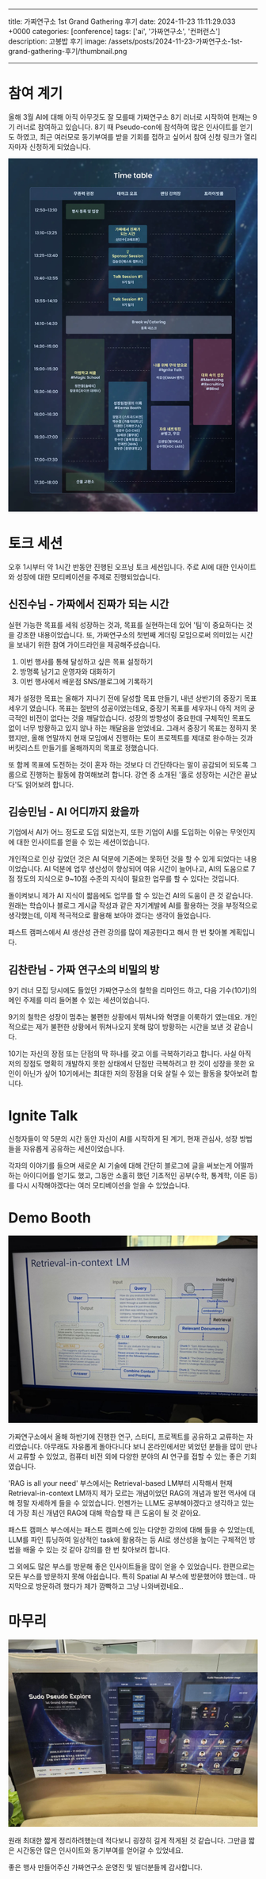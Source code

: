 

---
title: 가짜연구소 1st Grand Gathering 후기
date: 2024-11-23 11:11:29.033 +0000
categories: [conference]
tags: ['ai', '가짜연구소', '컨퍼런스']
description: 고봉밥 후기
image: /assets/posts/2024-11-23-가짜연구소-1st-grand-gathering-후기/thumbnail.png

---

# 참여 계기

올해 3월 AI에 대해 아직 아무것도 잘 모를때 가짜연구소 8기 러너로 시작하여 현재는 9기 러너로 참여하고 있습니다. 8기 때 Pseudo-con에 참석하여 많은 인사이트를 얻기도 하였고, 최근 여러모로 동기부여를 받을 기회를 접하고 싶어서 참여 신청 링크가 열리자마자 신청하게 되었습니다.

![img](/assets/posts/2024-11-23-가짜연구소-1st-grand-gathering-후기/img0.png)

# 토크 세션
오후 1시부터 약 1시간 반동안 진행된 오프닝 토크 세션입니다. 주로 AI에 대한 인사이트와 성장에 대한 모티베이션을 주제로 진행되었습니다.
## 신진수님 - 가짜에서 진짜가 되는 시간

실현 가능한 목표를 세워 성장하는 것과, 목표를 실현하는데 있어 '팀'이 중요하다는 것을 강조한 내용이었습니다.
또, 가짜연구소의 첫번째 게더링 모임으로써 의미있는 시간을 보내기 위한 참여 가이드라인을 제공해주셨습니다.

1. 이번 행사를 통해 달성하고 싶은 목표 설정하기
2. 방명록 남기고 운영자와 대화하기
3. 이번 행사에서 배운점 SNS/블로그에 기록하기

제가 설정한 목표는 올해가 지나기 전에 달성할 목표 만들기, 내년 상반기의 중장기 목표 세우기 였습니다.
목표는 절반의 성공이었는데요, 중장기 목표를 세우자니 아직 저의 궁극적인 비전이 없다는 것을 깨달았습니다. 성장의 방향성이 중요한데 구체적인 목표도 없이 너무 방황하고 있지 않나 하는 깨달음을 얻었네요.
그래서 중장기 목표는 정하지 못했지만, 올해 연말까지 현재 모임에서 진행하는 토이 프로젝트를 제대로 완수하는 것과 버킷리스트 만들기를 올해까지의 목표로 정했습니다.

또 함께 목표에 도전하는 것이 혼자 하는 것보다 더 간단하다는 말이 공감되어 되도록 그룹으로 진행하는 활동에 참여해보려 합니다.
강연 중 소개된 '홀로 성장하는 시간은 끝났다'도 읽어보려 합니다.
## 김승민님 - AI 어디까지 왔을까

기업에서 AI가 어느 정도로 도입 되었는지, 또한 기업이 AI를 도입하는 이유는 무엇인지에 대한 인사이트를 얻을 수 있는 세션이었습니다.

개인적으로 인상 깊었던 것은 AI 덕분에 기존에는 못하던 것을 할 수 있게 되었다는 내용이었습니다. AI 덕분에 업무 생산성이 향상되어 여유 시간이 늘어나고, AI의 도움으로 7점 정도의 지식으로 9~10점 수준의 지식이 필요한 업무를 할 수 있다는 것입니다.

돌이켜보니 제가 AI 지식이 짧음에도 업무를 할 수 있는건 AI의 도움이 큰 것 같습니다. 원래는 학습이나 블로그 게시글 작성과 같은 자기계발에 AI를 활용하는 것을 부정적으로 생각했는데, 이제 적극적으로 활용해 보아야 겠다는 생각이 들었습니다.

패스트 캠퍼스에서 AI 생산성 관련 강의를 많이 제공한다고 해서 한 번 찾아볼 계획입니다.
## 김찬란님 - 가짜 연구소의 비밀의 방
9기 러너 모집 당시에도 들었던 가짜연구소의 철학을 리마인드 하고, 다음 기수(10기)의 메인 주제를 미리 들어볼 수 있는 세션이었습니다.

9기의 철학은 성장이 멈추는 불편한 상황에서 뛰쳐나와 혁명을 이룩하기 였는데요. 개인적으로는 제가 불편한 상황에서 뛰쳐나오지 못해 많이 방황하는 시간을 보낸 것 같습니다.

10기는 자신의 장점 또는 단점의 딱 하나를 갖고 이를 극복하기라고 합니다. 사실 아직 저의 장점도 명확히 개발하지 못한 상태에서 단점만 극복하려고 한 것이 성장을 못한 요인이 아닌가 싶어 10기에서는 최대한 저의 장점을 더욱 살릴 수 있는 활동을 찾아보려 합니다.

# Ignite Talk
신청자들이 약 5분의 시간 동안 자신이 AI를 시작하게 된 계기, 현재 관심사, 성장 방법들을 자유롭게 공유하는 세션이었습니다.

각자의 이야기를 들으며 새로운 AI 기술에 대해 간단히 블로그에 글을 써보는게 어떨까 하는 아이디어를 얻기도 했고, 그동안 소홀히 했던 기초적인 공부(수학, 통계학, 이론 등)를 다시 시작해야겠다는 여러 모티베이션을 얻을 수 있었습니다.

# Demo Booth

![img](/assets/posts/2024-11-23-가짜연구소-1st-grand-gathering-후기/img1.png)


가짜연구소에서 올해 하반기에 진행한 연구, 스터디, 프로젝트를 공유하고 교류하는 자리였습니다. 아무래도 자유롭게 돌아다니다 보니 온라인에서만 뵈었던 분들을 많이 만나서 교류할 수 있었고, 컴퓨터 비전 외에 다양한 분야의 AI 연구를 접할 수 있는 좋은 기회였습니다.

'RAG is all your need' 부스에서는 Retrieval-based LM부터 시작해서 현재 Retrieval-in-context LM까지 제가 모르는 개념이었던 RAG의 개념과 발전 역사에 대해 정말 자세하게 들을 수 있었습니다.
언젠가는 LLM도 공부해야겠다고 생각하고 있는데 가장 최신 개념인 RAG에 대해 학습할 때 큰 도움이 될 것 같아요.

패스트 캠퍼스 부스에서는 패스트 캠퍼스에 있는 다양한 강의에 대해 들을 수 있었는데, LLM를 파인 튜닝하여 일상적인 task에 활용하는 등 AI로 생산성을 높이는 구체적인 방법을 배울 수 있는 것 같아 강의를 한 번 찾아보려 합니다.

그 외에도 많은 부스를 방문해 좋은 인사이트들을 많이 얻을 수 있었습니다. 한편으로는 모든 부스를 방문하지 못해 아쉽습니다. 특히 Spatial AI 부스에 방문했어야 했는데.. 마지막으로 방문하려 했다가 제가 깜빡하고 그냥 나와버렸네요..

# 마무리

![img](/assets/posts/2024-11-23-가짜연구소-1st-grand-gathering-후기/img2.png)

원래 최대한 짧게 정리하려했는데 적다보니 굉장히 길게 적게된 것 같습니다.
그만큼 짧은 시간동안 많은 인사이트와 동기부여를 얻어갈 수 있었네요. 

좋은 행사 만들어주신 가짜연구소 운영진 및 빌더분들께 감사합니다.

        